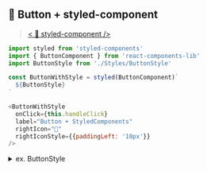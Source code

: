 ## 💅 Button + styled-component 

> [< 💅 styled-component />](https://www.styled-components.com/)

```js
import styled from 'styled-components'
import { ButtonComponent } from 'react-components-lib'
import ButtonStyle from './Styles/ButtonStyle'

const ButtonWithStyle = styled(ButtonComponent)`
  ${ButtonStyle}
`

<ButtonWithStyle
  onClick={this.handleClick}
  label="Button + StyledComponents"
  rightIcon="💅"
  rightIconStyle={{paddingLeft: '10px'}}
/>

```

<details>
<summary>ex. ButtonStyle</summary>

```js
import { css } from 'styled-components'
import { JoyTheme, Font } from './JoyTheme'

export default css`
  font-family: ${Font.DEFAULT};
  font-size: 16px;
  height: 36px;
  padding:4px 12px;
  border-radius: 8px;
  outline: none;
  border: none;
  font-weight: bold;
  background: ${JoyTheme.CREAM};
  color: ${JoyTheme.NAVY};
  display: flex;
  justify-content: center;
  align-items: center;
  cursor: pointer;

  :disabled {
    border: 1px solid ${JoyTheme.NAVY};
    background: ${JoyTheme.LIGHT};
    color: ${JoyTheme.TAN};
    cursor: not-allowed;
  }
`
```
</details>
